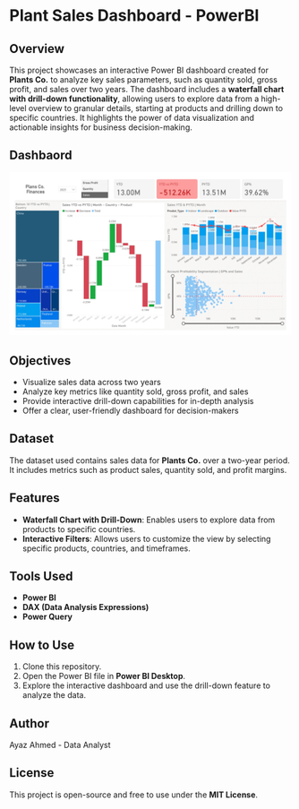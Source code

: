 # Plant Sales Dashboard - PowerBI

## Overview
This project showcases an interactive Power BI dashboard created for **Plants Co.** to analyze key sales parameters, such as quantity sold, gross profit, and sales over two years. The dashboard includes a **waterfall chart with drill-down functionality**, allowing users to explore data from a high-level overview to granular details, starting at products and drilling down to specific countries. It highlights the power of data visualization and actionable insights for business decision-making.

## Dashbaord
![Power BI Dashboard](Dashboard.jpg)
## Objectives
- Visualize sales data across two years
- Analyze key metrics like quantity sold, gross profit, and sales
- Provide interactive drill-down capabilities for in-depth analysis
- Offer a clear, user-friendly dashboard for decision-makers

## Dataset
The dataset used contains sales data for **Plants Co.** over a two-year period. It includes metrics such as product sales, quantity sold, and profit margins.

## Features
- **Waterfall Chart with Drill-Down**: Enables users to explore data from products to specific countries.
- **Interactive Filters**: Allows users to customize the view by selecting specific products, countries, and timeframes.

## Tools Used
- **Power BI**
- **DAX (Data Analysis Expressions)**
- **Power Query**

## How to Use
1. Clone this repository.
2. Open the Power BI file in **Power BI Desktop**.
3. Explore the interactive dashboard and use the drill-down feature to analyze the data.

## Author
Ayaz Ahmed - Data Analyst

## License
This project is open-source and free to use under the **MIT License**.

